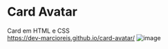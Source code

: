 # Card Avatar
Card em HTML e CSS<br>
https://dev-marcioreis.github.io/card-avatar/
![image](https://user-images.githubusercontent.com/122680054/212475013-8e427cf7-aa92-42f3-a581-f871c57a20e0.png)
